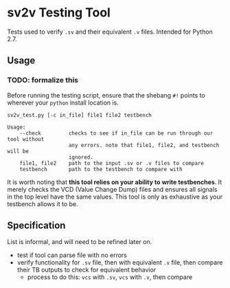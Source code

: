 # sv2v Testing Tool
Tests used to verify `.sv` and their equivalent `.v` files.
Intended for Python 2.7.

## Usage
### TODO: formalize this
Before running the testing script, ensure that the shebang `#!` points to
wherever your `python` install location is.
```
sv2v_test.py [-c in_file] file1 file2 testbench

Usage:
    --check         checks to see if in_file can be run through our tool without
                    any errors. note that file1, file2, and testbench will be
                    ignored.
    file1, file2    path to the input .sv or .v files to compare
    testbench       path to the testbench to compare with
```

It is worth noting that **this tool relies on your ability to write
testbenches**. It merely checks the VCD (Value Change Dump) files and ensures
all signals in the top level have the same values. This tool is only as
exhaustive as your testbench allows it to be.

## Specification
List is informal, and will need to be refined later on.
- test if tool can parse file with no errors
- verify functionality for `.sv` file, then with equivalent `.v` file, then
  compare their TB outputs to check for equivalent behavior
    - process to do this: `vcs` with `.sv`, `vcs` with `.v`, then compare
